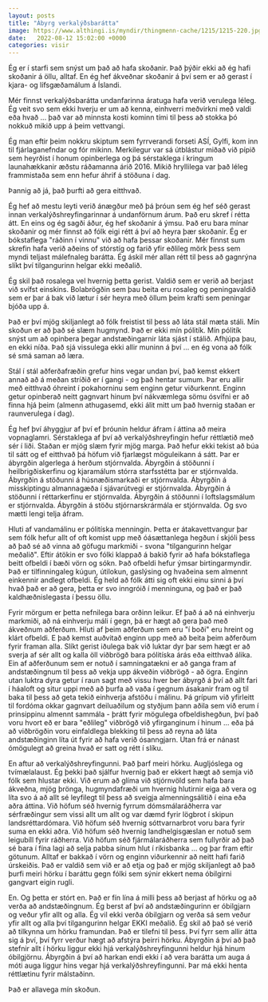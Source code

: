 ```yaml
---
layout: posts
title: "Ábyrg verkalýðsbarátta"
image: https://www.althingi.is/myndir/thingmenn-cache/1215/1215-220.jpg
date:   2022-08-12 15:02:00 +0000
categories: visir
---
```

Ég er í starfi sem snýst um það að hafa skoðanir. Það þýðir ekki að ég hafi skoðanir á öllu, alltaf. En ég hef ákveðnar skoðanir á því sem er að gerast í kjara- og lífsgæðamálum á Íslandi.

Mér finnst verkalýðsbarátta undanfarinna áratuga hafa verið verulega léleg. Ég veit svo sem ekki hverju er um að kenna, einhverri meðvirkni með valdi eða hvað ... það var að minnsta kosti kominn tími til þess að stokka þó nokkuð mikið upp á þeim vettvangi.

Ég man eftir þeim nokkru skiptum sem fyrrverandi forseti ASÍ, Gylfi, kom inn til fjárlaganefndar og fór mikinn. Merkilegur var sá útblástur miðað við pípið sem heyrðist í honum opinberlega og þá sérstaklega í kringum launahækkanir æðstu ráðamanna árið 2016. Mikið hryllilega var það léleg frammistaða sem enn hefur áhrif á stöðuna í dag.

Þannig að já, það þurfti að gera eitthvað.

Ég hef að mestu leyti verið ánægður með þá þróun sem ég hef séð gerast innan verkalýðshreyfingarinnar á undanförnum árum. Það eru skref í rétta átt. En eins og ég sagði áður, ég hef skoðanir á ýmsu. Það eru bara mínar skoðanir og mér finnst að fólk eigi rétt á því að heyra þær skoðanir. Ég er bókstaflega "ráðinn í vinnu" við að hafa þessar skoðanir. Mér finnst sum skrefin hafa verið aðeins of stórstíg og farið yfir eðlileg mörk þess sem myndi teljast málefnaleg barátta. Ég áskil mér allan rétt til þess að gagnrýna slíkt því tilgangurinn helgar ekki meðalið.

Ég skil það rosalega vel hvernig þetta gerist. Valdið sem er verið að berjast við svífst einskins. Bolabrögðin sem þau beita eru rosaleg og peningavaldið sem er þar á bak við lætur í sér heyra með öllum þeim krafti sem peningar bjóða upp á.

Það er því mjög skiljanlegt að fólk freistist til þess að láta stál mæta stáli. Mín skoðun er að það sé slæm hugmynd. Það er ekki mín pólitík. Mín pólitík snýst um að opinbera þegar andstæðingarnir láta sjást í stálið. Afhjúpa þau, en ekki níða. Það sjá vissulega ekki allir muninn á því ... en ég vona að fólk sé smá saman að læra.

Stál í stál aðferðafræðin grefur hins vegar undan því, það kemst ekkert annað að á meðan stríðið er í gangi - og það hentar sumum. Þar eru allir með eitthvað óhreint í pokahorninu sem enginn getur viðurkennt. Enginn getur opinberað neitt gagnvart hinum því nákvæmlega sömu ósvífni er að finna hjá þeim (almenn athugasemd, ekki álit mitt um það hvernig staðan er raunverulega í dag).

Ég hef því áhyggjur af því ef þróunin heldur áfram í áttina að meira vopnaglamri. Sérstaklega af því að verkalýðshreyfingin hefur réttlætið með sér í liði. Staðan er mjög slæm fyrir mjög marga. Það hefur ekki tekist að búa til sátt og ef eitthvað þá höfum við fjarlægst möguleikann á sátt. Þar er ábyrgðin algerlega á herðum stjórnvalda. Ábyrgðin á stöðunni í heilbrigðiskerfinu og kjaramálum stórra starfsstétta þar er stjórnvalda. Ábyrgðin á stöðunni á húsnæðismarkaði er stjórnvalda. Ábyrgðin á misskiptingu almannagæða í sjávarútvegi er stjórnvalda. Ábyrgðin á stöðunni í réttarkerfinu er stjórnvalda. Ábyrgðin á stöðunni í loftslagsmálum er stjórnvalda. Ábyrgðin á stöðu stjórnarskrármála er stjórnvalda. Og svo mætti lengi telja áfram.

Hluti af vandamálinu er pólitíska menningin. Þetta er átakavettvangur þar sem fólk hefur allt of oft komist upp með óásættanlega hegðun í skjóli þess að það sé að vinna að göfugu markmiði - svona "tilgangurinn helgar meðalið". Eftir átökin er svo fólki klappað á bakið fyrir að hafa bókstaflega beitt ofbeldi í bæði vörn og sókn. Það ofbeldi hefur ýmsar birtingarmyndir. Það er tilfinningaleg kúgun, útilokun, gaslýsing og hvaðeina sem almennt einkennir andlegt ofbeldi. Ég held að fólk átti sig oft ekki einu sinni á því hvað það er að gera, þetta er svo inngróið í menninguna, og það er það kaldhæðnislegasta í þessu öllu.

Fyrir mörgum er þetta nefnilega bara orðinn leikur. Ef það á að ná einhverju markmiði, að ná einhverju máli í gegn, þá er hægt að gera það með ákveðnum aðferðum. Hluti af þeim aðferðum sem eru "í boði" eru hreint og klárt ofbeldi. E það kemst auðvitað enginn upp með að beita þeim aðferðum fyrir framan alla. Slíkt gerist iðulega bak við luktar dyr þar sem hægt er að sverja af sér allt og kalla öll viðbrögð bara pólitíska árás eða eitthvað álika. Ein af aðferðunum sem er notuð í samningatækni er að ganga fram af andstæðingnum til þess að vekja upp ákveðin viðbrögð - að ögra. Enginn utan luktra dyra getur í raun sagt með vissu hver ber ábyrgð á því að allt fari í háaloft og situr uppi með að þurfa að vaða í gegnum ásakanir fram og til baka til þess að geta tekið einhverja afstöðu í málinu. Þá grípum við yfirleitt til fordóma okkar gagnvart deiluaðilum og styðjum þann aðila sem við erum í prinsippinu almennt sammála - þrátt fyrir mögulega ofbeldishegðun, því það voru hvort eð er bara "eðlileg" viðbrögð við yfirganginum í hinum ... eða þá að viðbrögðin voru einfaldlega blekking til þess að reyna að láta andstæðinginn líta út fyrir að hafa verið ósanngjarn. Utan frá er nánast ómögulegt að greina hvað er satt og rétt í slíku.

En aftur að verkalýðshreyfingunni. Það þarf meiri hörku. Augljóslega og tvímælalaust. Ég þekki það sjálfur hvernig það er ekkert hægt að semja við fólk sem hlustar ekki. Við erum að glíma við stjórnvöld sem hafa bara ákveðna, mjög þrönga, hugmyndafræði um hvernig hlutirnir eiga að vera og líta svo á að allt sé leyfilegt til þess að sveigja almenningsálitið í eina eða aðra áttina. Við höfum séð hvernig fyrrum dómsmálaráðherra var sérfræðingur sem vissi allt um allt og var dæmd fyrir lögbrot í skipun landsréttardómara. Við höfum séð hvernig sóttvarnarbrot voru bara fyrir suma en ekki aðra. Við höfum séð hvernig landhelgisgæslan er notuð sem leigubíll fyrir ráðherra. Við höfum séð fjármálaráðherra sem fullyrðir að það sé bara í fína lagi að selja pabba sínum hlut í ríkisbanka ... og þar fram eftir götunum. Alltaf er bakkað í vörn og enginn viðurkennir að neitt hafi farið úrskeiðis. Það er valdið sem við er að etja og það er mjög skiljanlegt að það þurfi meiri hörku í baráttu gegn fólki sem sýnir ekkert nema óbilgirni gangvart eigin rugli.

En. Og þetta er stórt en. Það er fín lína á milli þess að berjast af hörku og að verða að andstæðingnum. Ég berst af því að andstæðingurinn er óbilgjarn og veður yfir allt og alla. Ég vil ekki verða óbilgjarn og verða sá sem veður yfir allt og alla því tilgangurinn helgar EKKI meðalið. Ég skil að það sé verið að tilkynna um hörku framundan. Það er tilefni til þess. Því fyrr sem allir átta sig á því, því fyrr verður hægt að afstýra þeirri hörku. Ábyrgðin á því að það stefnir allt í hörku liggur ekki hjá verkalýðshreyfingunni heldur hjá hinum óbilgjörnu. Ábyrgðin á því að harkan endi ekki í að vera barátta um auga á móti auga liggur hins vegar hjá verkalýðshreyfingunni. Þar má ekki henta réttlætinu fyrir málstaðinn.

Það er allavega mín skoðun.
